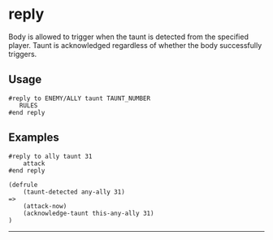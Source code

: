 # reply
Body is allowed to trigger when the taunt is detected from the specified player. Taunt is acknowledged regardless of whether the body successfully triggers.
## Usage
```
#reply to ENEMY/ALLY taunt TAUNT_NUMBER
   RULES
#end reply
```
## Examples
```
#reply to ally taunt 31
    attack
#end reply
```
```
(defrule
    (taunt-detected any-ally 31)
=>
    (attack-now)
    (acknowledge-taunt this-any-ally 31)
)

```
---
